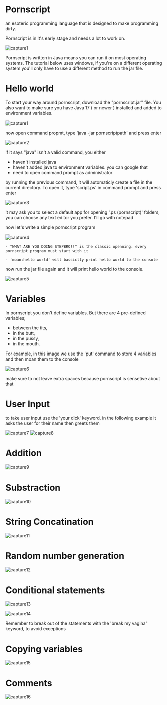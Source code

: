 # Pornscript

an esoteric programming language that is designed to make programming dirty.

Pornscript is in it's early stage and needs a lot to work on.

![capture1](https://user-images.githubusercontent.com/109735783/185616635-7129f29b-8ed5-4c08-903f-82047d8c66be.PNG)


Pornscript is written in Java means you can run it on most operating systems. The tutorial below uses windows, if you're on a different operating system you'll only have to use a different method to run the jar file.

# Hello world

To start your way around pornscript, download the "pornscript.jar" file. You also want to make sure you have Java 17 ( or newer ) installed and added to environment variables.

![capture1](https://user-images.githubusercontent.com/109735783/185615388-21d03cc0-edfd-4449-b6cb-95bc1d137890.PNG)


now open command propmt, type 'java -jar pornscriptpath' and press enter
  
![capture2](https://user-images.githubusercontent.com/109735783/185615405-62a754cc-effa-4ad0-8234-50966fe96eb3.PNG)

if it says "java" isn't a valid command, you either

* haven't installed java
* haven't added java to environment variables. you can google that
* need to open command prompt as administrator

by running the previous command, it will automaticly create a file in the current directory. To open it, type 'script.ps' in command prompt and press enter
	
![capture3](https://user-images.githubusercontent.com/109735783/185615434-dba9f79f-a6f8-4529-93d7-87fb6bea1c89.PNG)

	
it may ask you to select a default app for opening '.ps (pornscript)' folders, you can choose any text editor you prefer. I'll go with notepad
	
now let's write a simple pornscript program
	
![capture4](https://user-images.githubusercontent.com/109735783/185615444-b1c6c021-ba0c-479c-94b0-ca678932265f.PNG)


	- "WHAT ARE YOU DOING STEPBRO!!" is the classic openning. every pornscript program must start with it
	
	- 'moan:hello world' will bassiclly print hello world to the console
	
now run the jar file again and it will print hello world to the console.
	
![capture5](https://user-images.githubusercontent.com/109735783/185615527-9b47c71f-cf66-4c2f-822a-d78a0fc389ce.PNG)

# Variables
	
In pornscript you don't define variables. But there are 4 pre-defined variables;
* between the tits,
* in the butt,
* in the pussy,
* in the mouth.
	
For example, in this image we use the 'put' command to store 4 variables and then moan them to the console

![capture6](https://user-images.githubusercontent.com/109735783/185618185-33cb10b4-df68-4424-ae10-fd8b7397883d.PNG)

make sure to not leave extra spaces because pornscript is sensetive about that
	
# User Input
	
to take user input use the 'your dick' keyword. in the following example it asks the user for their name then greets them
	
![capture7](https://user-images.githubusercontent.com/109735783/185734580-29a47dfc-65c9-42e7-8ec1-2a6117d9f92f.PNG)
![capture8](https://user-images.githubusercontent.com/109735783/185734582-26d27132-500c-4f4f-b58c-cdce2d58e1d7.PNG)

# Addition

![capture9](https://user-images.githubusercontent.com/109735783/185789974-cac38700-4ced-49ef-bd7b-9763b0fe1821.PNG)

# Substraction

![capture10](https://user-images.githubusercontent.com/109735783/185789983-47f5a68b-fac1-4503-8d51-ff6cde159fb7.PNG)

# String Concatination

![capture11](https://user-images.githubusercontent.com/109735783/185789937-4475686c-ea3a-4078-969c-f724f689303b.PNG)

# Random number generation

![capture12](https://user-images.githubusercontent.com/109735783/186664645-6ecaafc8-145a-4956-b50f-a218c480423f.PNG)

# Conditional statements

![capture13](https://user-images.githubusercontent.com/109735783/186664997-4c2c685f-9ea7-432b-b914-c75c70e7e0c8.PNG)

![capture14](https://user-images.githubusercontent.com/109735783/186665002-565a1722-93aa-4c5d-9e86-ea482c99af08.PNG)

Remember to break out of the statements with the 'break my vagina' keyword, to avoid exceptions

# Copying variables

![capture15](https://user-images.githubusercontent.com/109735783/185745831-50e291c3-7e9d-4fa4-b65e-913d206f2a67.PNG)

# Comments

![capture16](https://user-images.githubusercontent.com/109735783/185789993-10e7ced2-b0d5-4a91-b19f-9d83a5d39384.PNG)
